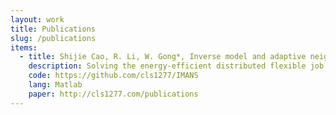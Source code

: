 ```yaml
---
layout: work
title: Publications
slug: /publications
items:
  - title: Shijie Cao, R. Li, W. Gong*, Inverse model and adaptive neighborhood search based cooperative optimizer for energy-efficient distributed flexible job shop scheduling, Swarm and Evolutionary Computation.
    description: Solving the energy-efficient distributed flexible job shop scheduling problem (EEDFJSP) obtains increased attention. However, most previous studies barely considered the large-scale nature of the decision variables of EEDFJSP. In this paper, the large-scale EEDFJSP with two minimized objectives of makespan and total energy consumption (TEC) is studied. To efficiently deal with this problem, an inverse model and adaptive neighborhood search based cooperative optimizer is proposed. First, the inverse model is applied to the job shop scheduling problem. Then, the inverse model and adaptive local search operators cooperate search is designed to obtain offspring. Furthermore, an adaptive strategy for local search operators is developed. Finally, it is compared with other multi-objective optimization algorithms to confirm the effectiveness of the proposed algorithm, including MOEA/D, NSGA-II, IM-MOEA/D, HMMA, HSLFA, and SPAMA. Experimental results demonstrate the superior performance in solving EEDFJSP compared to these six state-of-the-art multi-objective optimization algorithms.
    code: https://github.com/cls1277/IMANS
    lang: Matlab
    paper: http://cls1277.com/publications
---
```


<!-- This is an example of a "Work" page, displaying your work, your interests, your projects. -->
<br />
<br />
